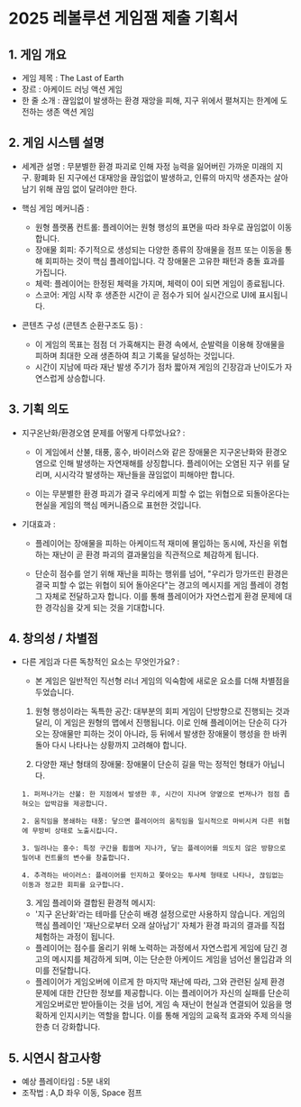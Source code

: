 # 2025 레볼루션 게임잼 제출 기획서

## 1. 게임 개요

- 게임 제목 : The Last of Earth
- 장르 : 아케이드 러닝 액션 게임
- 한 줄 소개 : 끊임없이 발생하는 환경 재앙을 피해, 지구 위에서 펼쳐지는 한계에 도전하는 생존 액션 게임


## 2. 게임 시스템 설명
- 세계관 설명 : 무분별한 환경 파괴로 인해 자정 능력을 잃어버린 가까운 미래의 지구. 황폐화 된 지구에선 대재앙을 끊임없이 발생하고, 인류의 마지막 생존자는 살아남기 위해 끊임 없이 달려야만 한다.



- 핵심 게임 메커니즘 : 
  * 원형 플랫폼 컨트롤: 플레이어는 원형 행성의 표면을 따라 좌우로 끊임없이 이동합니다.
  * 장애물 회피: 주기적으로 생성되는 다양한 종류의 장애물을 점프 또는 이동을 통해 회피하는 것이 핵심 플레이입니다. 각 장애물은 고유한 패턴과 충돌 효과를 가집니다.
  * 체력: 플레이어는 한정된 체력을 가지며, 체력이 0이 되면 게임이 종료됩니다.
  * 스코어: 게임 시작 후 생존한 시간이 곧 점수가 되어 실시간으로 UI에 표시됩니다.

- 콘텐츠 구성 (콘텐츠 순환구조도 등) :
  * 이 게임의 목표는 점점 더 가혹해지는 환경 속에서, 순발력을 이용해 장애물을 피하며 최대한 오래 생존하여 최고 기록을 달성하는 것입니다.
  * 시간이 지남에 따라 재난 발생 주기가 점차 짧아져 게임의 긴장감과 난이도가 자연스럽게 상승합니다.



## 3. 기획 의도
- 지구온난화/환경오염 문제를 어떻게 다루었나요? : 
  - 이 게임에서 산불, 태풍, 홍수, 바이러스와 같은 장애물은 지구온난화와 환경오염으로 인해 발생하는 자연재해를 상징합니다. 플레이어는 오염된 지구 위를 달리며, 시시각각 발생하는 재난들을 끊임없이 피해야만 합니다.
 
  - 이는 무분별한 환경 파괴가 결국 우리에게 피할 수 없는 위협으로 되돌아온다는 현실을 게임의 핵심 메커니즘으로 표현한 것입니다.
- 기대효과 :
  - 플레이어는 장애물을 피하는 아케이드적 재미에 몰입하는 동시에, 자신을 위협하는 재난이 곧 환경 파괴의 결과물임을 직관적으로 체감하게 됩니다.

  - 단순히 점수를 얻기 위해 재난을 피하는 행위를 넘어, "우리가 망가뜨린 환경은 결국 피할 수 없는 위협이 되어 돌아온다"는 경고의 메시지를 게임 플레이 경험 그 자체로 전달하고자 합니다. 이를 통해 플레이어가 자연스럽게 환경 문제에 대한 경각심을 갖게 되는 것을 기대합니다.



## 4. 창의성 / 차별점
- 다른 게임과 다른 독창적인 요소는 무엇인가요? :
   - 본 게임은 일반적인 직선형 러너 게임의 익숙함에 새로운 요소를 더해 차별점을 두었습니다.

    1.  원형 행성이라는 독특한 공간: 대부분의 회피 게임이 단방향으로 진행되는 것과 달리, 이 게임은 원형의 맵에서 진행됩니다. 이로 인해 플레이어는 단순히 다가오는 장애물만 피하는 것이 아니라, 등 뒤에서 발생한 장애물이 행성을 한 바퀴 돌아 다시 나타나는 상황까지 고려해야 합니다.

    2.  다양한 재난 형태의 장애물: 장애물이 단순히 길을 막는 정적인 형태가 아닙니다.

      1. 퍼져나가는 산불: 한 지점에서 발생한 후, 시간이 지나며 양옆으로 번져나가 점점 좁혀오는 압박감을 제공합니다.

      2. 움직임을 봉쇄하는 태풍: 닿으면 플레이어의 움직임을 일시적으로 마비시켜 다른 위협에 무방비 상태로 노출시킵니다.

      3. 밀려나는 홍수: 특정 구간을 휩쓸며 지나가, 닿는 플레이어를 의도치 않은 방향으로 밀어내 컨트롤의 변수를 창출합니다.

      4. 추격하는 바이러스: 플레이어를 인지하고 쫓아오는 투사체 형태로 나타나, 끊임없는 이동과 정교한 회피를 요구합니다.

    3.  게임 플레이와 결합된 환경적 메시지: 
     - '지구 온난화'라는 테마를 단순히 배경 설정으로만 사용하지 않습니다. 게임의 핵심 플레이인 '재난으로부터 오래 살아남기' 자체가 환경 파괴의 결과를 직접 체험하는 과정이 됩니다. 
    - 플레이어는 점수를 올리기 위해 노력하는 과정에서 자연스럽게 게임에 담긴 경고의 메시지를 체감하게 되며, 이는 단순한 아케이드 게임을 넘어선 몰입감과 의미를 전달합니다.
    - 플레이어가 게임오버에 이르게 한 마지막 재난에 따라, 그와 관련된 실제 환경 문제에 대한 간단한 정보를 제공합니다. 이는 플레이어가 자신의 실패를 단순히 게임오버로만 받아들이는 것을 넘어, 게임 속 재난이 현실과 연결되어 있음을 명확하게 인지시키는 역할을 합니다. 이를 통해 게임의 교육적 효과와 주제 의식을 한층 더 강화합니다.
 
  




## 5. 시연시 참고사항
- 예상 플레이타임 : 5분 내외
- 조작법 : A,D 좌우 이동, Space 점프

